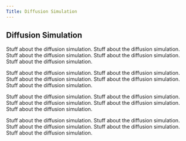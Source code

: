 ```yaml
---
Title: Diffusion Simulation
---
```


## Diffusion Simulation

Stuff about the diffusion simulation.
Stuff about the diffusion simulation.
Stuff about the diffusion simulation.
Stuff about the diffusion simulation.
Stuff about the diffusion simulation.

Stuff about the diffusion simulation.
Stuff about the diffusion simulation.
Stuff about the diffusion simulation.
Stuff about the diffusion simulation.
Stuff about the diffusion simulation.

Stuff about the diffusion simulation.
Stuff about the diffusion simulation.
Stuff about the diffusion simulation.
Stuff about the diffusion simulation.
Stuff about the diffusion simulation.

Stuff about the diffusion simulation.
Stuff about the diffusion simulation.
Stuff about the diffusion simulation.
Stuff about the diffusion simulation.
Stuff about the diffusion simulation.